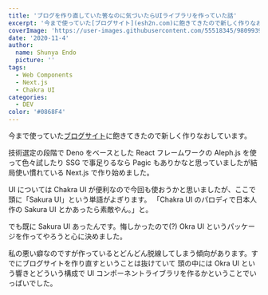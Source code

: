 ```yaml
---
title: 'ブログを作り直していた筈なのに気づいたらUIライブラリを作っていた話'
excerpt: '今まで使っていた[ブログサイト](esh2n.com)に飽きてきたので新しく作りなおしています。技術選定の段階で Deno をベースとした React フレームワークの Aleph.js を使って色々試したりSSG で事足りるなら Pagic もありかなと思っていましたが結局使い慣れている Next.js で作り始めました。'
coverImage: 'https://user-images.githubusercontent.com/55518345/98099391-d9255500-1ed2-11eb-9056-5d4b813c7067.png'
date: '2020-11-4'
author:
  name: Shunya Endo
  picture: ''
tags:
  - Web Components
  - Next.js
  - Chakra UI
categories:
  - DEV
color: '#0868F4'
---
```


今まで使っていた[ブログサイト](esh2n.com)に飽きてきたので新しく作りなおしています。

技術選定の段階で Deno をベースとした React フレームワークの Aleph.js を使って色々試したり
SSG で事足りるなら Pagic もありかなと思っていましたが結局使い慣れている Next.js で作り始めました。

UI については Chakra UI が便利なので今回も使おうかと思いましたが、ここで頭に「Sakura UI」という単語がよぎります。
「Chakra UI のパロディで日本人作の Sakura UI とかあったら素敵やん。」と。

でも既に Sakura UI あったんです。悔しかったので(?) Okra UI というパッケージを作ってやろうと心に決めました。

私の悪い癖なのですが作っているとどんどん脱線してしまう傾向があります。すでにブログサイトを作り直すということは抜けていて 頭の中には Okra UI という響きとどういう構成で UI コンポーネントライブラリを作るかということでいっぱいでした。
